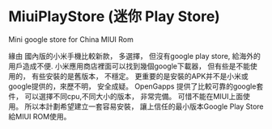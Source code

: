 # MiuiPlayStore (迷你 Play Store)
Mini google store for  China MIUI Rom 

緣由
國內版的小米手機比較新款， 多選擇， 但沒有google play store, 給海外的用戶造成不便. 
小米應用商店裡面可以找到幾個google下載器， 但有些是不能使用的， 有些安裝的是舊版本， 不穩定。 更重要的是安裝的APK并不是小米或google提供的，來歷不明， 安全成疑。
OpenGapps 提供了比較可靠的google套件， 可以選擇不同cpu,不同大小的版本， 非常完備。 可惜不能在MIUI上面使用。 所以本計劃希望建立一套容易安裝， 讓上信任的最小版本Google Play Store給MIUI ROM使用。 
